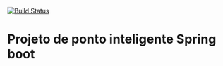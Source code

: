 [![Build Status](https://travis-ci.org/MatheusCarvalhoS/ponto-inteligente-api.svg?branch=master)](https://travis-ci.org/MatheusCarvalhoS/ponto-inteligente-api)

# Projeto de ponto inteligente Spring boot
